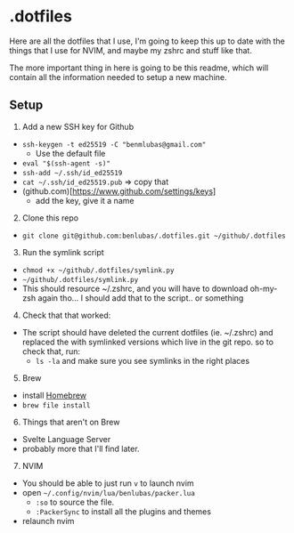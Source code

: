 # .dotfiles

Here are all the dotfiles that I use, I'm going to keep this up to date with the things that I use for NVIM, and maybe my zshrc and stuff like that. 


The more important thing in here is going to be this readme, which will contain all the information needed to setup a new machine. 


## Setup 
1. Add a new SSH key for Github 
  - `ssh-keygen -t ed25519 -C "benmlubas@gmail.com"`
    - Use the default file
  - `eval "$(ssh-agent -s)"` 
  - `ssh-add ~/.ssh/id_ed25519`
  - `cat ~/.ssh/id_ed25519.pub` => copy that
  - (github.com)[https://www.github.com/settings/keys]
    - add the key, give it a name

2. Clone this repo
  - `git clone git@github.com:benlubas/.dotfiles.git ~/github/.dotfiles`

3. Run the symlink script
  - `chmod +x ~/github/.dotfiles/symlink.py `
  - `~/github/.dotfiles/symlink.py`
  - This should resource ~/.zshrc, and you will have to download oh-my-zsh again tho... I should add that to the script.. or something 

4. Check that that worked: 
  - The script should have deleted the current dotfiles (ie. ~/.zshrc) and replaced the with symlinked 
  versions which live in the git repo. so to check that, run:
    - `ls -la` and make sure you see symlinks in the right places

5. Brew
  - install [Homebrew](https://brew.sh)
  - `brew file install`

6. Things that aren't on Brew
  - Svelte Language Server 
  - probably more that I'll find later. 

7. NVIM
  - You should be able to just run `v` to launch nvim
  - open `~/.config/nvim/lua/benlubas/packer.lua` 
    - `:so` to source the file. 
    - `:PackerSync` to install all the plugins and themes 
  - relaunch nvim 
